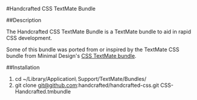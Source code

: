#Handcrafted CSS TextMate Bundle

##Description

The Handcrafted CSS TextMate Bundle is a TextMate bundle to aid in rapid CSS development.

Some of this bundle was ported from or inspired by the TextMate CSS bundle from Minimal Design's [CSS TextMate bundle](http://minimaldesign.net/downloads/tools/textmate-css-bundle "minimal design &raquo; downloads &raquo; TextMate CSS bundle").

##Installation

1. cd ~/Library/Application\ Support/TextMate/Bundles/
2. git clone git@github.com:handcrafted/handcrafted-css.git CSS-Handcrafted.tmbundle